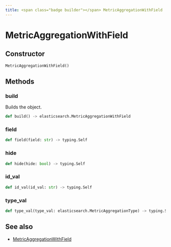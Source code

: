 ```yaml
---
title: <span class="badge builder"></span> MetricAggregationWithField
---
```

# <span class="badge builder"></span> MetricAggregationWithField

## Constructor

```python
MetricAggregationWithField()
```
## Methods

### <span class="badge object-method"></span> build

Builds the object.

```python
def build() -> elasticsearch.MetricAggregationWithField
```

### <span class="badge object-method"></span> field

```python
def field(field: str) -> typing.Self
```

### <span class="badge object-method"></span> hide

```python
def hide(hide: bool) -> typing.Self
```

### <span class="badge object-method"></span> id_val

```python
def id_val(id_val: str) -> typing.Self
```

### <span class="badge object-method"></span> type_val

```python
def type_val(type_val: elasticsearch.MetricAggregationType) -> typing.Self
```

## See also

 * <span class="badge object-type-class"></span> [MetricAggregationWithField](./object-MetricAggregationWithField.md)
